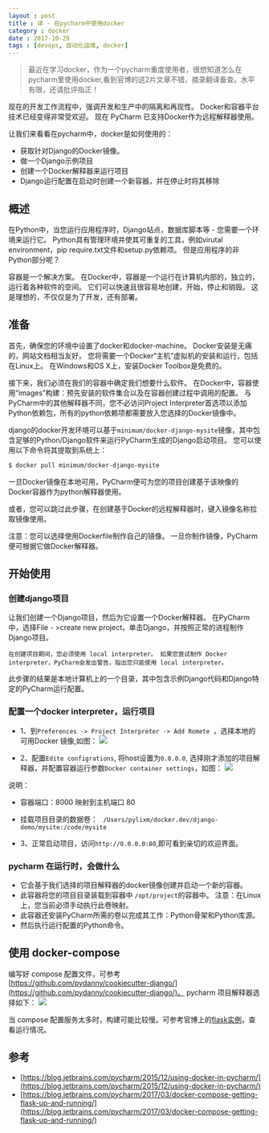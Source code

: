```yaml
---
layout : post
title : 译 - 在pycharm中使用docker
category : docker
date : 2017-10-29
tags : [devops, 自动化运维, docker]
---
```


>最近在学习docker，作为一个pycharm重度使用者，很想知道怎么在pycharm里使用docker,看到官博的这2片文章不错，摘录翻译备查。水平有限，还请批评指正！


现在的开发工作流程中，强调开发和生产中的隔离和再现性。 Docker和容器平台技术已经变得非常受欢迎。 现在 PyCharm 已支持Docker作为远程解释器使用。

让我们来看看在pycharm中，docker是如何使用的：
- 获取针对Django的Docker镜像。
- 做一个Django示例项目
- 创建一个Docker解释器来运行项目
- Django运行配置在启动时创建一个新容器，并在停止时将其移除


## 概述

在Python中，当您运行应用程序时，Django站点，数据库脚本等 - 您需要一个环境来运行它。 Python具有管理环境并使其可重复的工具，例如virutal environment，pip require.txt文件和setup.py依赖项。 但是应用程序的非Python部分呢？

容器是一个解决方案。 在Docker中，容器是一个运行在计算机内部的，独立的，运行着各种软件的空间。 它们可以快速且很容易地创建，开始，停止和销毁。 这是理想的，不仅仅是为了开发，还有部署。


## 准备

首先，确保您的环境中设置了docker和docker-machine。 Docker安装是无痛的，网站文档相当友好。 您将需要一个Docker“主机”虚拟机的安装和运行，包括在Linux上。 在Windows和OS X上，安装Docker Toolbox是免费的。

接下来，我们必须在我们的容器中确定我们想要什么软件。 在Docker中，容器使用“images”构建：预先安装的软件集合以及在容器创建过程中调用的配置。 与PyCharm中的其他解释器不同，您不必访问Project Interpreter首选项以添加Python依赖包，所有的python依赖项都需要放入您选择的Docker镜像中。

django的docker开发环境可以基于`minimum/docker-django-mysite`镜像，其中包含足够的Python/Django软件来运行PyCharm生成的Django启动项目。 您可以使用以下命令将其提取到系统上：

```bash
$ docker pull minimum/docker-django-mysite
```

一旦Docker镜像在本地可用，PyCharm便可为您的项目创建基于该映像的Docker容器作为python解释器使用。

或者，您可以跳过此步骤，在创建基于Docker的远程解释器时，键入镜像名称拉取镜像使用。

注意：您可以选择使用Dockerfile制作自己的镜像。 一旦你制作镜像，PyCharm便可根据它做Docker解释器。


## 开始使用

### 创建django项目

让我们创建一个Django项目，然后为它设置一个Docker解释器。 在PyCharm中，选择File - >create new project，单击Django，并按照正常的进程制作Django项目。

`在创建项目期间，您必须使用 local interpreter。 如果您尝试制作 Docker interpreter，PyCharm会发出警告，指出您只能使用 local interpreter。`

此步骤的结果是本地计算机上的一个目录，其中包含示例Django代码和Django特定的PyCharm运行配置。

### 配置一个docker interpreter，运行项目

- 1、到`Preferences -> Project Interpreter -> Add Romete `，选择本地的可用Docker 镜像,如图：
![](/static/imgs/docker-config-1.png)

- 2、配置`Edite configrations`, 将host设置为`0.0.0.0`, 选择刚才添加的项目解释器，并配置容器运行参数`Docker container settings`，如图：
![](/static/imgs/docker-config-2.png)

说明：
- 容器端口：8000 映射到主机端口 80
- 挂载项目目录的数据卷： ` /Users/pylixm/docker.dev/django-demo/mysite:/code/mysite`

- 3、正常启动项目，访问`http://0.0.0.0:80`,即可看到亲切的欢迎界面。


### pycharm 在运行时，会做什么

- 它会基于我们选择的项目解释器的docker镜像创建并启动一个新的容器。
- 此容器将您的项目目录装载到容器中 `/opt/project`的容器中。 注意：在Linux上，您当前必须手动执行此卷映射。 
- 此容器还安装PyCharm所需的卷以完成其工作：Python骨架和Python库源。
- 然后执行运行配置的Python命令。


## 使用 docker-compose 

编写好 compose 配置文件，可参考 [https://github.com/pydanny/cookiecutter-django/](https://github.com/pydanny/cookiecutter-django/)。
pycharm 项目解释器选择如下：
![](/static/imgs/docker-compose-pycharm.png)

当 compose 配置服务太多时，构建可能比较慢。可参考官博上的[flask实例](https://github.com/ErnstHaagsman/flask-compose/blob/master/docker-compose.dev.yml)，查看运行情况。



## 参考

- [https://blog.jetbrains.com/pycharm/2015/12/using-docker-in-pycharm/](https://blog.jetbrains.com/pycharm/2015/12/using-docker-in-pycharm/)
- [https://blog.jetbrains.com/pycharm/2017/03/docker-compose-getting-flask-up-and-running/](https://blog.jetbrains.com/pycharm/2017/03/docker-compose-getting-flask-up-and-running/)